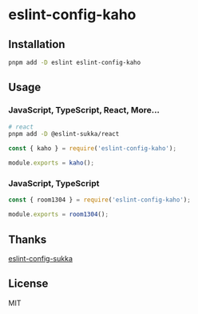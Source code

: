 # eslint-config-kaho

## Installation

```bash
pnpm add -D eslint eslint-config-kaho
```

## Usage

### JavaScript, TypeScript, React, More...

```bash
# react
pnpm add -D @eslint-sukka/react
```

```js
const { kaho } = require('eslint-config-kaho');

module.exports = kaho();
```

### JavaScript, TypeScript

```js
const { room1304 } = require('eslint-config-kaho');

module.exports = room1304();
```

## Thanks

[eslint-config-sukka](https://github.com/SukkaW/eslint-config-sukka)

## License

MIT
